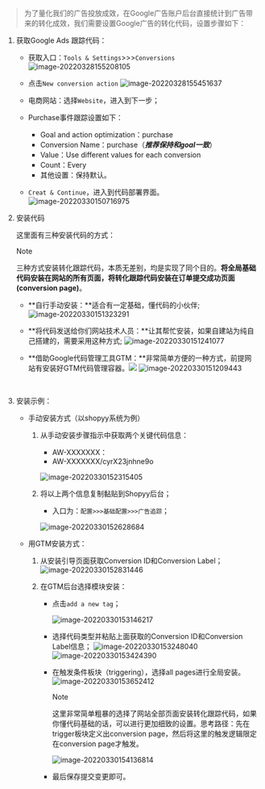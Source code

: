 # 



> 为了量化我们的广告投放成效，在Google广告账户后台直接统计到广告带来的转化成效，我们需要设置Google广告的转化代码，设置步骤如下：

1. 获取Google Ads 跟踪代码：
    - 获取入口：`Tools & Settings`>>>`Conversions`
        ![image-20220328155208105](https://iswott.oss-cn-shenzhen.aliyuncs.com/blog/imgimage-20220328155208105.png)
        
    - 点击`New conversion action`
        ![image-20220328155451637](https://iswott.oss-cn-shenzhen.aliyuncs.com/blog/imgimage-20220328155451637.png)
        
    - 电商网站：选择`Website`，进入到下一步；

    - Purchase事件跟踪设置如下：
        - Goal and action optimization：purchase
        - Conversion Name：purchase（***推荐保持和goal一致***）
        - Value：Use different values for each conversion
        - Count：Every
        - 其他设置：保持默认。
        
    - `Creat & Continue`，进入到代码部署界面。
        ![image-20220330150716975](https://iswott.oss-cn-shenzhen.aliyuncs.com/blog/imgimage-20220330150716975.png)

2. 安装代码

    这里面有三种安装代码的方式：     

    > [!note]
    >
    > 三种方式安装转化跟踪代码，本质无差别，均是实现了同个目的。**将全局基础代码安装在网站的所有页面，将转化跟踪代码安装在订单提交成功页面(conversion page)**。

    - **自行手动安装：**适合有一定基础，懂代码的小伙伴;
        ![image-20220330151323291](https://iswott.oss-cn-shenzhen.aliyuncs.com/blog/imgimage-20220330151323291.png)

    - **将代码发送给你们网站技术人员：**让其帮忙安装，如果自建站为纯自己搭建的，需要采用这种方式;
        ![image-20220330151241077](https://iswott.oss-cn-shenzhen.aliyuncs.com/blog/imgimage-20220330151241077.png)

    - **借助Google代码管理工具GTM：**非常简单方便的一种方式，前提网站有安装好GTM代码管理容器。[![](https://img.shields.io/badge/去了解-GTM-brightgreen)](https://tagmanager.google.com/#/home)
        ![image-20220330151209443](https://iswott.oss-cn-shenzhen.aliyuncs.com/blog/imgimage-20220330151209443.png)


    ​        

3. 安装示例：

    - 手动安装方式（以shopyy系统为例）

        1. 从手动安装步骤指示中获取两个关键代码信息：

            - AW-XXXXXXX：
            - AW-XXXXXXX/cyrX23jnhne9o

            ![image-20220330152315405](https://iswott.oss-cn-shenzhen.aliyuncs.com/blog/imgimgimage-20220330152315405.png)

        2. 将以上两个信息复制黏贴到Shopyy后台；

            - 入口为：`配置>>>基础配置>>>广告追踪`；

            ![image-20220330152628684](https://iswott.oss-cn-shenzhen.aliyuncs.com/blog/imgimage-20220330152628684.png)

            

            

    - 用GTM安装方式：

        1. 从安装引导页面获取Conversion ID和Conversion Label；
            ![image-20220330152831446](https://iswott.oss-cn-shenzhen.aliyuncs.com/blog/imgimage-20220330152831446.png)

        2. 在GTM后台选择模块安装：

            - 点击`add a new tag`；

                ![image-20220330153146217](https://iswott.oss-cn-shenzhen.aliyuncs.com/blog/imgimage-20220330153146217.png)

            - 选择代码类型并粘贴上面获取的Conversion ID和Conversion Label信息；
                ![image-20220330153248040](https://iswott.oss-cn-shenzhen.aliyuncs.com/blog/imgimage-20220330153248040.png)
                ![image-20220330153424390](https://iswott.oss-cn-shenzhen.aliyuncs.com/blog/imgimage-20220330153424390.png)

            - 在触发条件板块（triggering），选择all pages进行全局安装。
                ![image-20220330153652412](https://iswott.oss-cn-shenzhen.aliyuncs.com/blog/imgimage-20220330153652412.png)

                > [!note]
                > 这里非常简单粗暴的选择了网站全部页面安装转化跟踪代码，如果你懂代码基础的话，可以进行更加细致的设置。思考路径：先在trigger板块定义出conversion page，然后将这里的触发逻辑限定在conversion page才触发。

                ![image-20220330154136814](https://iswott.oss-cn-shenzhen.aliyuncs.com/blog/imgimage-20220330154136814.png)

            - 最后保存提交变更即可。







